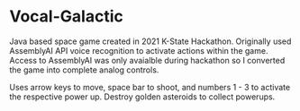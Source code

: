 # Vocal-Galactic
Java based space game created in 2021 K-State Hackathon. Originally used AssemblyAI API voice recognition to activate actions within the game. Access to AssemblyAI was only avaialble during hackathon so I converted the game into complete analog controls.

Uses arrow keys to move, space bar to shoot, and numbers 1 - 3 to activate the respective power up.
Destroy golden asteroids to collect powerups.
